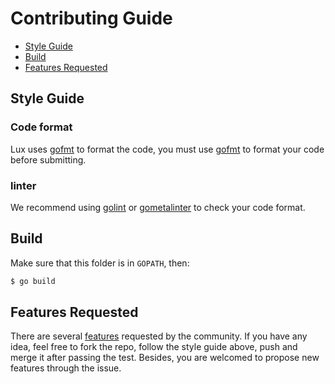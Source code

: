 # Contributing Guide

* [Style Guide](#style-guide)
* [Build](#build)
* [Features Requested](#features-requested)

## Style Guide
### Code format
Lux uses [gofmt](https://golang.org/cmd/gofmt) to format the code, you must use [gofmt](https://golang.org/cmd/gofmt) to format your code before submitting.

### linter
We recommend using [golint](https://github.com/golang/lint) or [gometalinter](https://github.com/alecthomas/gometalinter) to check your code format.

## Build

Make sure that this folder is in `GOPATH`, then:

```bash
$ go build
```

## Features Requested
There are several [features](https://github.com/wanyuqin/lux/issues?q=is%3Aissue+is%3Aopen+label%3Afeature-request) requested by the community. If you have any idea, feel free to fork the repo, follow the style guide above, push and merge it after passing the test. Besides, you are welcomed to propose new features through the issue.
